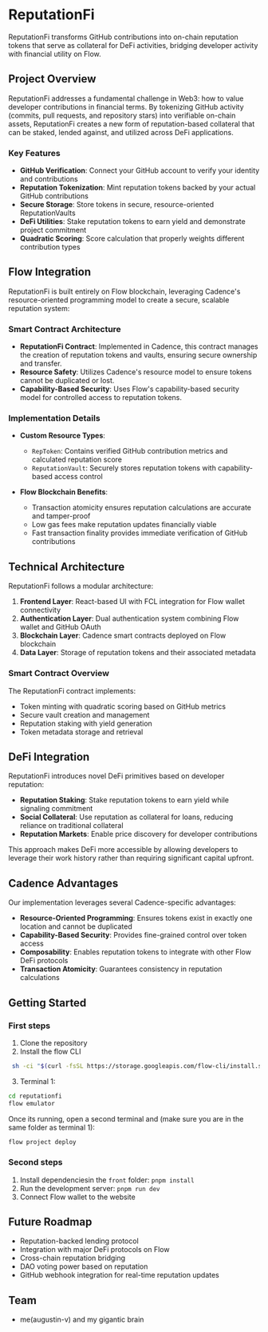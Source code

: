 # ReputationFi

ReputationFi transforms GitHub contributions into on-chain reputation tokens that serve as collateral for DeFi activities, bridging developer activity with financial utility on Flow.

## Project Overview

ReputationFi addresses a fundamental challenge in Web3: how to value developer contributions in financial terms. By tokenizing GitHub activity (commits, pull requests, and repository stars) into verifiable on-chain assets, ReputationFi creates a new form of reputation-based collateral that can be staked, lended against, and utilized across DeFi applications.

### Key Features

- **GitHub Verification**: Connect your GitHub account to verify your identity and contributions
- **Reputation Tokenization**: Mint reputation tokens backed by your actual GitHub contributions
- **Secure Storage**: Store tokens in secure, resource-oriented ReputationVaults
- **DeFi Utilities**: Stake reputation tokens to earn yield and demonstrate project commitment
- **Quadratic Scoring**: Score calculation that properly weights different contribution types

## Flow Integration

ReputationFi is built entirely on Flow blockchain, leveraging Cadence's resource-oriented programming model to create a secure, scalable reputation system:

### Smart Contract Architecture

- **ReputationFi Contract**: Implemented in Cadence, this contract manages the creation of reputation tokens and vaults, ensuring secure ownership and transfer.
- **Resource Safety**: Utilizes Cadence's resource model to ensure tokens cannot be duplicated or lost.
- **Capability-Based Security**: Uses Flow's capability-based security model for controlled access to reputation tokens.

### Implementation Details

- **Custom Resource Types**:
  - `RepToken`: Contains verified GitHub contribution metrics and calculated reputation score
  - `ReputationVault`: Securely stores reputation tokens with capability-based access control

- **Flow Blockchain Benefits**:
  - Transaction atomicity ensures reputation calculations are accurate and tamper-proof
  - Low gas fees make reputation updates financially viable
  - Fast transaction finality provides immediate verification of GitHub contributions

## Technical Architecture

ReputationFi follows a modular architecture:

1. **Frontend Layer**: React-based UI with FCL integration for Flow wallet connectivity
2. **Authentication Layer**: Dual authentication system combining Flow wallet and GitHub OAuth
3. **Blockchain Layer**: Cadence smart contracts deployed on Flow blockchain
4. **Data Layer**: Storage of reputation tokens and their associated metadata

### Smart Contract Overview

The ReputationFi contract implements:

- Token minting with quadratic scoring based on GitHub metrics
- Secure vault creation and management
- Reputation staking with yield generation
- Token metadata storage and retrieval

## DeFi Integration

ReputationFi introduces novel DeFi primitives based on developer reputation:

- **Reputation Staking**: Stake reputation tokens to earn yield while signaling commitment
- **Social Collateral**: Use reputation as collateral for loans, reducing reliance on traditional collateral
- **Reputation Markets**: Enable price discovery for developer contributions

This approach makes DeFi more accessible by allowing developers to leverage their work history rather than requiring significant capital upfront.

## Cadence Advantages

Our implementation leverages several Cadence-specific advantages:

- **Resource-Oriented Programming**: Ensures tokens exist in exactly one location and cannot be duplicated
- **Capability-Based Security**: Provides fine-grained control over token access
- **Composability**: Enables reputation tokens to integrate with other Flow DeFi protocols
- **Transaction Atomicity**: Guarantees consistency in reputation calculations

## Getting Started

### First steps

1. Clone the repository
2. Install the flow CLI 
```bash
 sh -ci "$(curl -fsSL https://storage.googleapis.com/flow-cli/install.sh)"
```
3. Terminal 1: 
```bash
cd reputationfi
flow emulator
```
Once its running, open a second terminal and (make sure you are in the same folder as terminal 1):
```bash
flow project deploy
```

### Second steps

1. Install dependenciesin the `front` folder: `pnpm install`
2. Run the development server: `pnpm run dev`
3. Connect Flow wallet to the website

## Future Roadmap

- Reputation-backed lending protocol
- Integration with major DeFi protocols on Flow
- Cross-chain reputation bridging
- DAO voting power based on reputation
- GitHub webhook integration for real-time reputation updates

## Team

- me(augustin-v) and my gigantic brain
